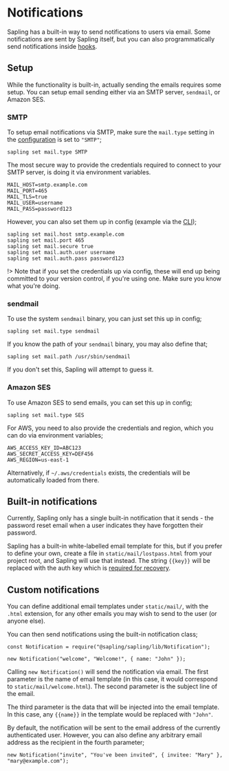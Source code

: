 # Notifications

Sapling has a built-in way to send notifications to users via email.  Some notifications are sent by Sapling itself, but you can also programmatically send notifications inside [hooks](/hooks).


## Setup

While the functionality is built-in, actually sending the emails requires some setup.  You can setup email sending either via an SMTP server, `sendmail`, or Amazon SES.


### SMTP

To setup email notifications via SMTP, make sure the `mail.type` setting in the [configuration](/config) is set to `"SMTP"`;

    sapling set mail.type SMTP

The most secure way to provide the credentials required to connect to your SMTP server, is doing it via environment variables.

    MAIL_HOST=smtp.example.com
    MAIL_PORT=465
    MAIL_TLS=true
    MAIL_USER=username
    MAIL_PASS=password123

However, you can also set them up in config (example via the [CLI](/cli));

    sapling set mail.host smtp.example.com
    sapling set mail.port 465
    sapling set mail.secure true
    sapling set mail.auth.user username
    sapling set mail.auth.pass password123

!> Note that if you set the credentials up via config, these will end up being committed to your version control, if you're using one.  Make sure you know what you're doing.


### sendmail

To use the system `sendmail` binary, you can just set this up in config;

    sapling set mail.type sendmail

If you know the path of your `sendmail` binary, you may also define that;

    sapling set mail.path /usr/sbin/sendmail

If you don't set this, Sapling will attempt to guess it.


### Amazon SES

To use Amazon SES to send emails, you can set this up in config;

    sapling set mail.type SES

For AWS, you need to also provide the credentials and region, which you can do via environment variables;

    AWS_ACCESS_KEY_ID=ABC123
    AWS_SECRET_ACCESS_KEY=DEF456
    AWS_REGION=us-east-1

Alternatively, if `~/.aws/credentials` exists, the credentials will be automatically loaded from there.


## Built-in notifications

Currently, Sapling only has a single built-in notification that it sends - the password reset email when a user indicates they have forgotten their password.

Sapling has a built-in white-labelled email template for this, but if you prefer to define your own, create a file in `static/mail/lostpass.html` from your project root, and Sapling will use that instead.  The string `{{key}}` will be replaced with the auth key which is [required for recovery](/authentication#reset-password).


## Custom notifications

You can define additional email templates under `static/mail/`, with the `.html` extension, for any other emails you may wish to send to the user (or anyone else).

You can then send notifications using the built-in notification class;

    const Notification = require("@sapling/sapling/lib/Notification");

    new Notification("welcome", "Welcome!", { name: "John" });

Calling `new Notification()` will send the notification via email.  The first parameter is the name of email template (in this case, it would correspond to `static/mail/welcome.html`).  The second parameter is the subject line of the email.

The third parameter is the data that will be injected into the email template.  In this case, any `{{name}}` in the template would be replaced with `"John"`.

By default, the notification will be sent to the email address of the currently authenticated user.  However, you can also define any arbitrary email address as the recipient in the fourth parameter;

    new Notification("invite", "You've been invited", { invitee: "Mary" }, "mary@example.com");